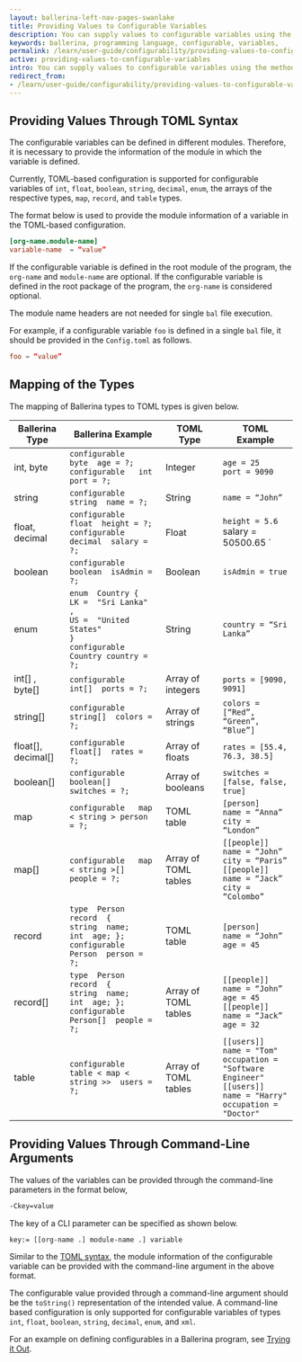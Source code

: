 ```yaml
---
layout: ballerina-left-nav-pages-swanlake
title: Providing Values to Configurable Variables
description: You can supply values to configurable variables using the methods below.
keywords: ballerina, programming language, configurable, variables, 
permalink: /learn/user-guide/configurability/providing-values-to-configurable-variables/
active: providing-values-to-configurable-variables
intro: You can supply values to configurable variables using the methods below.
redirect_from:
- /learn/user-guide/configurability/providing-values-to-configurable-variables
---
```


## Providing Values Through TOML Syntax

The configurable variables can be defined in different modules. Therefore, it is necessary to provide the information of the module in which the variable is defined. 

Currently, TOML-based configuration is supported for configurable variables of `int`, `float`, `boolean`, `string`, `decimal`, `enum`,  the arrays of the respective types, `map`, `record`, and `table` types.

The format below is used to provide the module information of a variable in the TOML-based configuration.

```toml
[org-name.module-name]
variable-name  = “value”
```

If the configurable variable is defined in the root module of the program, the `org-name` and `module-name` are optional. If the configurable variable is defined in the root package of the program, the `org-name` is considered optional.

The module name headers are not needed for single `bal` file execution.

For example, if a configurable variable `foo` is defined in a single `bal` file, it should be provided in the `Config.toml` as follows. 

```toml
foo = “value”
```

## Mapping of the Types

The mapping of Ballerina types to TOML types is given below.

| Ballerina Type     	| Ballerina Example                                                                                                               	| TOML Type            	| TOML Example                                                                                                                                	|
|--------------------	|---------------------------------------------------------------------------------------------------------------------------------	|----------------------	|---------------------------------------------------------------------------------------------------------------------------------------------	|
| int, byte          	| `configurable   byte  age = ?;`<br/>  `configurable   int  port = ?;`                                                           	| Integer              	| `age = 25` <br/>  `port = 9090`                                                                                                             	|
| string             	| `configurable   string  name = ?; `                                                                                             	| String               	| `name = “John”`                                                                                                                             	|
| float, decimal     	| `configurable   float  height = ?;`<br/>  `configurable   decimal  salary = ?; `                                                	| Float                	| `height = 5.6`<br/>  salary = 50500.65 `                                                                                                    	|
| boolean            	| `configurable   boolean  isAdmin = ?;`                                                                                          	| Boolean              	| `isAdmin = true`                                                                                                                            	|
| enum               	| `enum  Country {`<br/>   `LK =  "Sri Lanka" ,`<br/>  `US =  "United States"`<br/> `}`<br/> `configurable  Country country = ?;` 	| String               	| `country = “Sri Lanka”`                                                                                                                     	|
| int[] , byte[]     	| `configurable   int[]  ports = ?;`                                                                                              	| Array of integers    	| `ports = [9090, 9091]`                                                                                                                      	|
| string[]           	| `configurable   string[]  colors = ?;`                                                                                          	| Array of strings     	| `colors = [“Red”, “Green”, “Blue”]`                                                                                                         	|
| float[], decimal[] 	| `configurable   float[]  rates = ?;`                                                                                            	| Array of floats      	| `rates = [55.4, 76.3, 38.5]`                                                                                                                	|
| boolean[]          	| `configurable   boolean[]  switches = ?;`                                                                                       	| Array of booleans    	| `switches = [false, false, true]`                                                                                                           	|
| map                	| `configurable   map < string > person = ?;`                                                                                     	| TOML table           	| `[person]`<br/> `name = “Anna”`<br/> `city = “London”`                                                                                      	|
| map[]              	| `configurable   map < string >[] people = ?;`                                                                                   	| Array of TOML tables 	| `[[people]]`<br/> `name = “John”`<br/> `city = “Paris”`<br/> `[[people]]`<br/> `name = “Jack”`<br/> `city = “Colombo”`                      	|
| record             	| `type  Person  record  {`<br/>    `string  name;`<br/>    `int  age; };`<br/>  `configurable   Person  person = ?;`             	| TOML table           	| `[person]`<br/>  `name = “John”`</br> `age = 45`</br>                                                                                       	|
| record[]           	| `type  Person  record  {`<br/>    `string  name;`<br/>    `int  age; };`<br/>  `configurable   Person[]  people = ?;`           	| Array of TOML tables 	| `[[people]]`<br/>  `name = “John”`<br/> `age = 45`<br/> `[[people]]`<br/>  `name = “Jack”`<br/> `age = 32`                                  	|
| table              	| `configurable   table < map < string >>  users = ?;`                                                                            	| Array of TOML tables 	| `[[users]]`<br/> `name = "Tom"`<br/> `occupation = "Software Engineer"`<br/> `[[users]]`<br/> `name = "Harry"`<br/> `occupation = "Doctor"` 	|

## Providing Values Through Command-Line Arguments

The values of the variables can be provided through the command-line parameters in the format below,

```bash
-Ckey=value
```

The key of a CLI parameter can be specified as shown below.

```bash
key:= [[org-name .] module-name .] variable
```

Similar to the [TOML syntax](#providing-values-through-toml-syntax), the module information of the configurable variable can be provided with the command-line argument in the above format.

The configurable value provided through a command-line argument should be the `toString()` representation of the intended value. A command-line based configuration is only supported for configurable variables of types `int`, `float`, `boolean`, `string`, `decimal`, `enum`, and `xml`. 

For an example on defining configurables in a Ballerina program, see [Trying it Out](/learn/user-guide/configurability/trying-it-out/).

<style> #tree-expand-all , #tree-collapse-all, .cTocElements {display:none;} .cGitButtonContainer {padding-left: 40px;} </style>